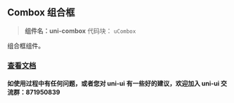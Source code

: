## Combox 组合框

> **组件名：uni-combox**
> 代码块： `uCombox`

组合框组件。

### [查看文档](https://uniapp.dcloud.io/component/uniui/uni-combox)

#### 如使用过程中有任何问题，或者您对 uni-ui 有一些好的建议，欢迎加入 uni-ui 交流群：871950839
